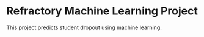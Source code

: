 # Refractory Machine Learning Project

This project predicts student dropout using machine learning.